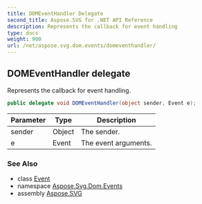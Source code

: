 ```yaml
---
title: DOMEventHandler Delegate
second_title: Aspose.SVG for .NET API Reference
description: Represents the callback for event handling
type: docs
weight: 900
url: /net/aspose.svg.dom.events/domeventhandler/
---
```

## DOMEventHandler delegate

Represents the callback for event handling.

```csharp
public delegate void DOMEventHandler(object sender, Event e);
```

| Parameter | Type | Description |
| --- | --- | --- |
| sender | Object | The sender. |
| e | Event | The event arguments. |

### See Also

* class [Event](../event/)
* namespace [Aspose.Svg.Dom.Events](../../aspose.svg.dom.events/)
* assembly [Aspose.SVG](../../)

